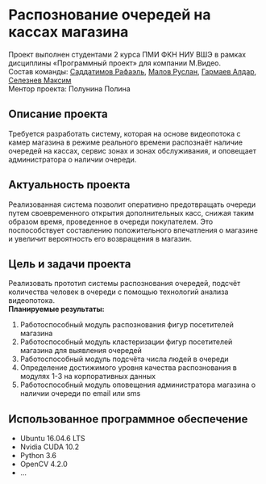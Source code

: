 # Распознование очередей на кассах магазина
Проект выполнен студентами 2 курса ПМИ ФКН НИУ ВШЭ в рамках дисциплины «Программный проект» для компании М.Видео.  
Состав команды: [Саддатимов Рафаэль](https://github.com/rsaddatimov "Саддатимов Рафаэль"), [Малов Руслан](https://github.com/dogda116 "Малов Руслан"), [Гармаев Алдар](https://github.com/dogda116 "Гармаев Алдар"), [Селезнев Максим](https://github.com/mh1m "Селезнев Максим")  
Ментор проекта: Полунина Полина

## Описание проекта
Требуется разработать систему, которая на основе видеопотока с камер магазина в режиме реального времени распознаёт наличие очередей на кассах, сервис зонах и зонах обслуживания, и оповещает администратора о наличии очереди.

## Актуальность проекта
Реализованная система позволит оперативно предотвращать очереди путем своевременного открытия дополнительных касс, снижая таким образом время, проведенное в очереди покупателем. 
Это поспособствует составлению положительного впечатления о магазине и увеличит вероятность его возвращения в магазин.

## Цель и задачи проекта
Реализовать прототип системы распознования очередей, подсчёт количества человек в очереди с помощью технологий анализа видеопотока.  
**Планируемые результаты:**  
1. Работоспособный модуль распознования фигур посетителей магазина
2. Работоспособный модуль кластеризации фигур посетителей магазина для выявления очередей
3. Работоспособный модуль подсчёта числа людей в очереди
4. Определение достижимого уровня качества распознования в модулях 1-3 на корпоративных данных
5. Работоспособный модуль оповещения администратора магазина о наличии очереди по email или sms

## Использованное программное обеспечение
* Ubuntu 16.04.6 LTS
* Nvidia CUDA 10.2
* Python 3.6
* OpenCV 4.2.0
* ...

